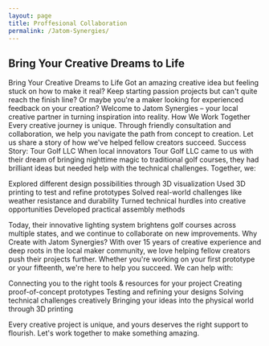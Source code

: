```yaml
---
layout: page
title: Proffesional Collaboration
permalink: /Jatom-Synergies/
---
```


## Bring Your Creative Dreams to Life

Bring Your Creative Dreams to Life
Got an amazing creative idea but feeling stuck on how to make it real? Keep starting passion projects but can't quite reach the finish line? Or maybe you're a maker looking for experienced feedback on your creation?
Welcome to Jatom Synergies – your local creative partner in turning inspiration into reality.
How We Work Together
Every creative journey is unique. Through friendly consultation and collaboration, we help you navigate the path from concept to creation. Let us share a story of how we've helped fellow creators succeed.
Success Story: Tour Golf LLC
When local innovators Tour Golf LLC came to us with their dream of bringing nighttime magic to traditional golf courses, they had brilliant ideas but needed help with the technical challenges.
Together, we:

Explored different design possibilities through 3D visualization
Used 3D printing to test and refine prototypes
Solved real-world challenges like weather resistance and durability
Turned technical hurdles into creative opportunities
Developed practical assembly methods

Today, their innovative lighting system brightens golf courses across multiple states, and we continue to collaborate on new improvements.
Why Create with Jatom Synergies?
With over 15 years of creative experience and deep roots in the local maker community, we love helping fellow creators push their projects further. Whether you're working on your first prototype or your fifteenth, we're here to help you succeed.
We can help with:

Connecting you to the right tools & resources for your project
Creating proof-of-concept prototypes
Testing and refining your designs
Solving technical challenges creatively
Bringing your ideas into the physical world through 3D printing

Every creative project is unique, and yours deserves the right support to flourish. Let's work together to make something amazing.